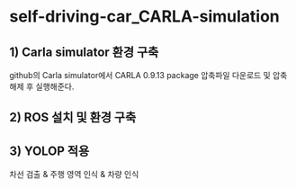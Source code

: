 # self-driving-car_CARLA-simulation

## 1) Carla simulator 환경 구축 
github의 Carla simulator에서 CARLA 0.9.13 package 압축파일 다운로드 및 압축해제 후 실행해준다. 

## 2) ROS 설치 및 환경 구축

## 3) YOLOP 적용
차선 검출 & 주행 영역 인식 & 차량 인식
